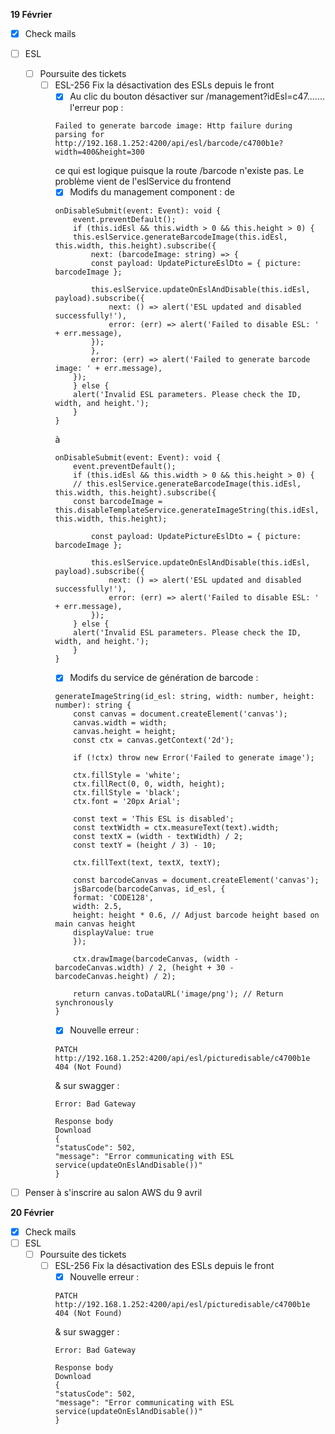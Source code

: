 **19 Février**
- [x] Check mails
- [ ] ESL
    - [ ] Poursuite des tickets
        - [ ] ESL-256 Fix la désactivation des ESLs depuis le front
            - [x] Au clic du bouton désactiver sur /management?idEsl=c47....... l'erreur pop :
            ```
            Failed to generate barcode image: Http failure during parsing for http://192.168.1.252:4200/api/esl/barcode/c4700b1e?width=400&height=300
            ```
            ce qui est logique puisque la route /barcode n'existe pas. Le problème vient de l'eslService du frontend
            - [x] Modifs du management component : 
            de
            ```
            onDisableSubmit(event: Event): void {
                event.preventDefault();
                if (this.idEsl && this.width > 0 && this.height > 0) {
                this.eslService.generateBarcodeImage(this.idEsl, this.width, this.height).subscribe({
                    next: (barcodeImage: string) => {
                    const payload: UpdatePictureEslDto = { picture: barcodeImage };
            
                    this.eslService.updateOnEslAndDisable(this.idEsl, payload).subscribe({
                        next: () => alert('ESL updated and disabled successfully!'),
                        error: (err) => alert('Failed to disable ESL: ' + err.message),
                    });
                    },
                    error: (err) => alert('Failed to generate barcode image: ' + err.message),
                });
                } else {
                alert('Invalid ESL parameters. Please check the ID, width, and height.');
                }
            }
            ```
            à
            ```
            onDisableSubmit(event: Event): void {
                event.preventDefault();
                if (this.idEsl && this.width > 0 && this.height > 0) {
                // this.eslService.generateBarcodeImage(this.idEsl, this.width, this.height).subscribe({
                const barcodeImage = this.disableTemplateService.generateImageString(this.idEsl, this.width, this.height);

                    const payload: UpdatePictureEslDto = { picture: barcodeImage };
            
                    this.eslService.updateOnEslAndDisable(this.idEsl, payload).subscribe({
                        next: () => alert('ESL updated and disabled successfully!'),
                        error: (err) => alert('Failed to disable ESL: ' + err.message),
                    });
                } else {
                alert('Invalid ESL parameters. Please check the ID, width, and height.');
                }
            }
            ```
            - [x] Modifs du service de génération de barcode : 
            ```
            generateImageString(id_esl: string, width: number, height: number): string {
                const canvas = document.createElement('canvas');
                canvas.width = width;
                canvas.height = height;
                const ctx = canvas.getContext('2d');
            
                if (!ctx) throw new Error('Failed to generate image');
            
                ctx.fillStyle = 'white';
                ctx.fillRect(0, 0, width, height);
                ctx.fillStyle = 'black';
                ctx.font = '20px Arial';
            
                const text = 'This ESL is disabled';
                const textWidth = ctx.measureText(text).width;
                const textX = (width - textWidth) / 2;
                const textY = (height / 3) - 10;
            
                ctx.fillText(text, textX, textY);
            
                const barcodeCanvas = document.createElement('canvas');
                jsBarcode(barcodeCanvas, id_esl, {
                format: 'CODE128',
                width: 2.5,
                height: height * 0.6, // Adjust barcode height based on main canvas height
                displayValue: true
                });
            
                ctx.drawImage(barcodeCanvas, (width - barcodeCanvas.width) / 2, (height + 30 - barcodeCanvas.height) / 2);
            
                return canvas.toDataURL('image/png'); // Return synchronously
            }
            ```
            - [x] Nouvelle erreur : 
            ```
            PATCH http://192.168.1.252:4200/api/esl/picturedisable/c4700b1e 404 (Not Found)
            ```
            & sur swagger : 
            ```
            Error: Bad Gateway

            Response body
            Download
            {
            "statusCode": 502,
            "message": "Error communicating with ESL service(updateOnEslAndDisable())"
            }
            ```
- [ ] Penser à s'inscrire au salon AWS du 9 avril


**20 Février**
- [x] Check mails
- [ ] ESL
    - [ ] Poursuite des tickets
        - [ ] ESL-256 Fix la désactivation des ESLs depuis le front
            - [x] Nouvelle erreur : 
            ```
            PATCH http://192.168.1.252:4200/api/esl/picturedisable/c4700b1e 404 (Not Found)
            ```
            & sur swagger : 
            ```
            Error: Bad Gateway

            Response body
            Download
            {
            "statusCode": 502,
            "message": "Error communicating with ESL service(updateOnEslAndDisable())"
            }
            ```